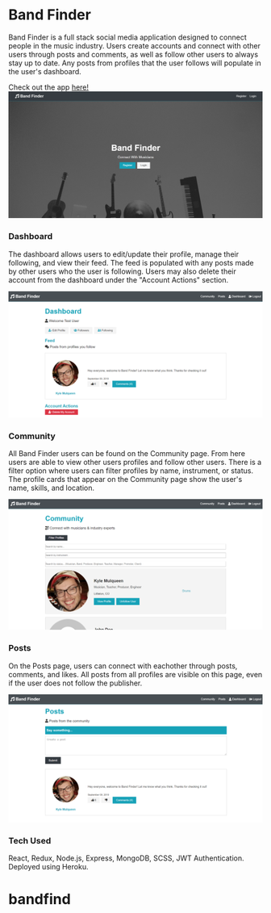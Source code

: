 # Band Finder

Band Finder is a full stack social media application designed to connect people in the music industry. Users create accounts and
connect with other users through posts and comments, as well as follow other users to always stay up to date. Any posts from profiles that the user follows will populate in the user's dashboard.

Check out the app [here!](https://evening-forest-04109.herokuapp.com/)
![Band Finder Landing Page](/images/bandfinder-landingpage.png)

### Dashboard

The dashboard allows users to edit/update their profile, manage their following, and view their feed. The feed is populated with any posts made by other users who the user is following. Users may also delete their account from the dashboard under the "Account Actions" section.

![Band Finder Dashboard](/images/bandfinder-dashboard1.png)

### Community

All Band Finder users can be found on the Community page. From here users are able to view other users profiles and follow other users. There is a filter option where users can filter profiles by name, instrument, or status. The profile cards that appear on the Community page show the user's name, skills, and location.

![Band Finder Community](/images/bandfinder-community1.png)

### Posts

On the Posts page, users can connect with eachother through posts, comments, and likes. All posts from all profiles are visible on this page, even if the user does not follow the publisher.

![Band Finder Posts](/images/bandfinder-posts1.png)

### Tech Used

React, Redux, Node.js, Express, MongoDB, SCSS, JWT Authentication.
Deployed using Heroku.
# bandfind
